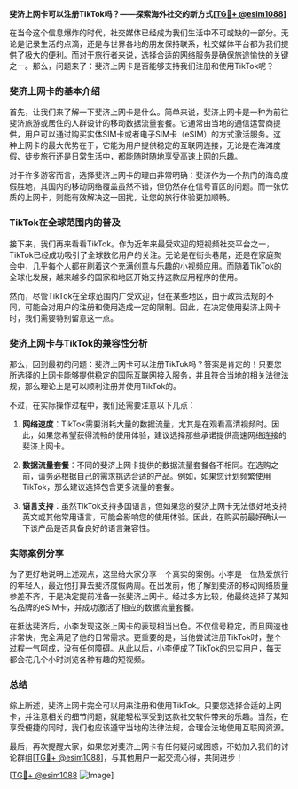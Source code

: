 **斐济上网卡可以注册TikTok吗？——探索海外社交的新方式[[TG💪+ @esim1088](https://t.me/s/esim1088)]**

在当今这个信息爆炸的时代，社交媒体已经成为我们生活中不可或缺的一部分。无论是记录生活的点滴，还是与世界各地的朋友保持联系，社交媒体平台都为我们提供了极大的便利。而对于旅行者来说，选择合适的网络服务是确保旅途愉快的关键之一。那么，问题来了：斐济上网卡是否能够支持我们注册和使用TikTok呢？

### 斐济上网卡的基本介绍

首先，让我们来了解一下斐济上网卡是什么。简单来说，斐济上网卡是一种为前往斐济旅游或居住的人群设计的移动数据流量套餐。它通常由当地的通信运营商提供，用户可以通过购买实体SIM卡或者电子SIM卡（eSIM）的方式激活服务。这种上网卡的最大优势在于，它能为用户提供稳定的互联网连接，无论是在海滩度假、徒步旅行还是日常生活中，都能随时随地享受高速上网的乐趣。

对于许多游客而言，选择斐济上网卡的理由非常明确：斐济作为一个热门的海岛度假胜地，其国内的移动网络覆盖虽然不错，但仍然存在信号盲区的问题。而一张优质的上网卡，则能有效解决这一困扰，让您的旅行体验更加顺畅。

### TikTok在全球范围内的普及

接下来，我们再来看看TikTok。作为近年来最受欢迎的短视频社交平台之一，TikTok已经成功吸引了全球数亿用户的关注。无论是在街头巷尾，还是在家庭聚会中，几乎每个人都在刷着这个充满创意与乐趣的小视频应用。而随着TikTok的全球化发展，越来越多的国家和地区开始支持这款应用程序的使用。

然而，尽管TikTok在全球范围内广受欢迎，但在某些地区，由于政策法规的不同，可能会对用户的注册和使用造成一定的限制。因此，在决定使用斐济上网卡时，我们需要特别留意这一点。

### 斐济上网卡与TikTok的兼容性分析

那么，回到最初的问题：斐济上网卡可以注册TikTok吗？答案是肯定的！只要您所选择的上网卡能够提供稳定的国际互联网接入服务，并且符合当地的相关法律法规，那么理论上是可以顺利注册并使用TikTok的。

不过，在实际操作过程中，我们还需要注意以下几点：

1. **网络速度**：TikTok需要消耗大量的数据流量，尤其是在观看高清视频时。因此，如果您希望获得流畅的使用体验，建议选择那些承诺提供高速网络连接的斐济上网卡。

2. **数据流量套餐**：不同的斐济上网卡提供的数据流量套餐各不相同。在选购之前，请务必根据自己的需求挑选合适的产品。例如，如果您计划频繁使用TikTok，那么建议选择包含更多流量的套餐。

3. **语言支持**：虽然TikTok支持多国语言，但如果您的斐济上网卡无法很好地支持英文或其他常用语言，可能会影响您的使用体验。因此，在购买前最好确认一下该产品是否具备良好的语言兼容性。

### 实际案例分享

为了更好地说明上述观点，这里给大家分享一个真实的案例。小李是一位热爱旅行的年轻人，最近他打算去斐济度假两周。在出发前，他了解到斐济的移动网络质量参差不齐，于是决定提前准备一张斐济上网卡。经过多方比较，他最终选择了某知名品牌的eSIM卡，并成功激活了相应的数据流量套餐。

在抵达斐济后，小李发现这张上网卡的表现相当出色。不仅信号稳定，而且网速也非常快，完全满足了他的日常需求。更重要的是，当他尝试注册TikTok时，整个过程一气呵成，没有任何障碍。从此以后，小李便成了TikTok的忠实用户，每天都会花几个小时浏览各种有趣的短视频。

### 总结

综上所述，斐济上网卡完全可以用来注册和使用TikTok。只要您选择合适的上网卡，并注意相关的细节问题，就能轻松享受到这款社交软件带来的乐趣。当然，在享受便捷的同时，我们也应该遵守当地的法律法规，合理合法地使用互联网资源。

最后，再次提醒大家，如果您对斐济上网卡有任何疑问或困惑，不妨加入我们的讨论群组[[TG💪+ @esim1088](https://t.me/s/esim1088)]，与其他用户一起交流心得，共同进步！

[[TG💪+ @esim1088](https://t.me/s/esim1088) ![Image](https://i.postimg.cc/4NQfJmqS/Snipaste-2025-05-13-00-14-12.png)]